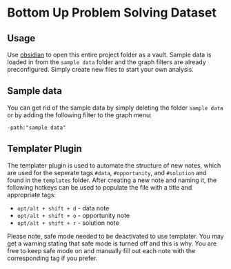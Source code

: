 # Bottom Up Problem Solving Dataset
## Usage
Use [obsidian](https://obsidian.md) to open this entire project folder as a vault. Sample data is loaded in from the `sample data` folder and the graph filters are already preconfigured. Simply create new files to start your own analysis.

## Sample data
You can get rid of the sample data by simply deleting the folder `sample data` or by adding the following filter to the graph menu:

```
-path:"sample data"
```

## Templater Plugin
The templater plugin is used to automate the structure of new notes, which are used for the seperate tags `#data`, `#opportunity`, and `#solution` and found in the `templates` folder. After creating a new note and naming it, the following hotkeys can be used to populate the file with a title and appropriate tags:

- `opt/alt + shift + d` - data note
- `opt/alt + shift + o` - opportunity note
- `opt/alt + shift + r` - solution note

Please note, safe mode needed to be deactivated to use templater. You may get a warning stating that safe mode is turned off and this is why. You are free to keep safe mode on and manually fill out each note with the corresponding tag if you prefer.